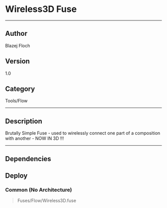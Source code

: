 # Wireless3D Fuse
___

## Author
Blazej Floch

## Version
1.0

## Category
Tools/Flow

___

## Description
Brutally Simple Fuse - used to wirelessly connect one part of a composition with another - NOW IN 3D !!!

___

## Dependencies

## Deploy

### Common (No Architecture)

> Fuses/Flow/Wireless3D.fuse  
